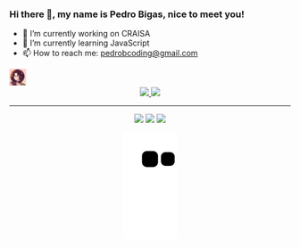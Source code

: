 ### Hi there 👋, my name is Pedro Bigas, nice to meet you!
- 🔭 I’m currently working on CRAISA
- 🌱 I’m currently learning JavaScript
- 📫 How to reach me: pedrobcoding@gmail.com
<img src="./profile.png" width="30px">
<br>

<div align="center">
  <a href="https://github.com/PedroBigas">
  <img height="160em" src="https://github-readme-stats.vercel.app/api?username=PedroBigas&show_icons=true&theme=shades-of-purple&include_all_commits=true&count_private=true"/>
  <img height="160em" src="https://github-readme-stats.vercel.app/api/top-langs/?username=PedroBigas&layout=compact&langs_count=7&theme=shades-of-purple"/>
</div>
  
  <hr>
  
  <div align="center"> 
   <a href="https://www.linkedin.com/in/pedro-bigas/" target="_blank"><img src="https://img.shields.io/badge/-LinkedIn-%230077B5?style=for-the-badge&logo=linkedin&logoColor=white" target="_blank"></a>
  <a href="https://instagram.com/pedrobigas" target="_blank"><img src="https://img.shields.io/badge/-Instagram-%23E4405F?style=for-the-badge&logo=instagram&logoColor=white" target="_blank"></a>
  <a href = "mailto:pedrobcoding@gmail.com"><img src="https://img.shields.io/badge/-Gmail-%23333?style=for-the-badge&logo=gmail&logoColor=white" target="_blank"></a>

    
![Snake animation](https://github.com/PedroBigas/PedroBigas/blob/output/github-contribution-grid-snake.svg)

